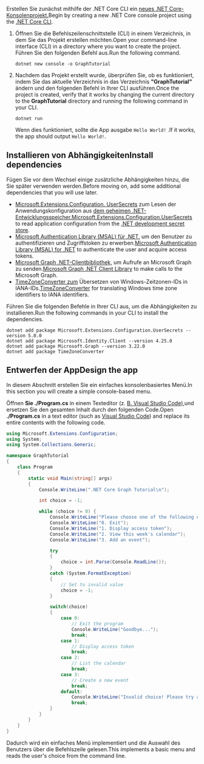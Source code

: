 <!-- markdownlint-disable MD002 MD041 -->

<span data-ttu-id="f2b16-101">Erstellen Sie zunächst mithilfe der .NET Core CLI ein [neues .NET Core-Konsolenprojekt.](/dotnet/core/tools/)</span><span class="sxs-lookup"><span data-stu-id="f2b16-101">Begin by creating a new .NET Core console project using the [.NET Core CLI](/dotnet/core/tools/).</span></span>

1. <span data-ttu-id="f2b16-102">Öffnen Sie die Befehlszeilenschnittstelle (CLI) in einem Verzeichnis, in dem Sie das Projekt erstellen möchten.</span><span class="sxs-lookup"><span data-stu-id="f2b16-102">Open your command-line interface (CLI) in a directory where you want to create the project.</span></span> <span data-ttu-id="f2b16-103">Führen Sie den folgenden Befehl aus.</span><span class="sxs-lookup"><span data-stu-id="f2b16-103">Run the following command.</span></span>

    ```Shell
    dotnet new console -o GraphTutorial
    ```

1. <span data-ttu-id="f2b16-104">Nachdem das Projekt erstellt wurde, überprüfen Sie, ob es funktioniert, indem Sie das aktuelle Verzeichnis in das Verzeichnis **"GraphTutorial"** ändern und den folgenden Befehl in Ihrer CLI ausführen.</span><span class="sxs-lookup"><span data-stu-id="f2b16-104">Once the project is created, verify that it works by changing the current directory to the **GraphTutorial** directory and running the following command in your CLI.</span></span>

    ```Shell
    dotnet run
    ```

    <span data-ttu-id="f2b16-105">Wenn dies funktioniert, sollte die App ausgabe `Hello World!` .</span><span class="sxs-lookup"><span data-stu-id="f2b16-105">If it works, the app should output `Hello World!`.</span></span>

## <a name="install-dependencies"></a><span data-ttu-id="f2b16-106">Installieren von Abhängigkeiten</span><span class="sxs-lookup"><span data-stu-id="f2b16-106">Install dependencies</span></span>

<span data-ttu-id="f2b16-107">Fügen Sie vor dem Wechsel einige zusätzliche Abhängigkeiten hinzu, die Sie später verwenden werden.</span><span class="sxs-lookup"><span data-stu-id="f2b16-107">Before moving on, add some additional dependencies that you will use later.</span></span>

- <span data-ttu-id="f2b16-108">[Microsoft.Extensions.Configuration. UserSecrets](https://github.com/aspnet/extensions) zum Lesen der Anwendungskonfiguration aus [dem geheimen .NET-Entwicklungsspeicher.](https://docs.microsoft.com/aspnet/core/security/app-secrets)</span><span class="sxs-lookup"><span data-stu-id="f2b16-108">[Microsoft.Extensions.Configuration.UserSecrets](https://github.com/aspnet/extensions) to read application configuration from the [.NET development secret store](https://docs.microsoft.com/aspnet/core/security/app-secrets).</span></span>
- <span data-ttu-id="f2b16-109">[Microsoft Authentication Library (MSAL) für .NET,](https://github.com/AzureAD/microsoft-authentication-library-for-dotnet) um den Benutzer zu authentifizieren und Zugriffstoken zu erwerben.</span><span class="sxs-lookup"><span data-stu-id="f2b16-109">[Microsoft Authentication Library (MSAL) for .NET](https://github.com/AzureAD/microsoft-authentication-library-for-dotnet) to authenticate the user and acquire access tokens.</span></span>
- <span data-ttu-id="f2b16-110">[Microsoft Graph .NET-Clientbibliothek,](https://github.com/microsoftgraph/msgraph-sdk-dotnet) um Aufrufe an Microsoft Graph zu senden.</span><span class="sxs-lookup"><span data-stu-id="f2b16-110">[Microsoft Graph .NET Client Library](https://github.com/microsoftgraph/msgraph-sdk-dotnet) to make calls to the Microsoft Graph.</span></span>
- <span data-ttu-id="f2b16-111">[TimeZoneConverter zum](https://github.com/mj1856/TimeZoneConverter) Übersetzen von Windows-Zeitzonen-IDs in IANA-IDs.</span><span class="sxs-lookup"><span data-stu-id="f2b16-111">[TimeZoneConverter](https://github.com/mj1856/TimeZoneConverter) for translating Windows time zone identifiers to IANA identifiers.</span></span>

<span data-ttu-id="f2b16-112">Führen Sie die folgenden Befehle in Ihrer CLI aus, um die Abhängigkeiten zu installieren.</span><span class="sxs-lookup"><span data-stu-id="f2b16-112">Run the following commands in your CLI to install the dependencies.</span></span>

```Shell
dotnet add package Microsoft.Extensions.Configuration.UserSecrets --version 5.0.0
dotnet add package Microsoft.Identity.Client --version 4.25.0
dotnet add package Microsoft.Graph --version 3.22.0
dotnet add package TimeZoneConverter
```

## <a name="design-the-app"></a><span data-ttu-id="f2b16-113">Entwerfen der App</span><span class="sxs-lookup"><span data-stu-id="f2b16-113">Design the app</span></span>

<span data-ttu-id="f2b16-114">In diesem Abschnitt erstellen Sie ein einfaches konsolenbasiertes Menü.</span><span class="sxs-lookup"><span data-stu-id="f2b16-114">In this section you will create a simple console-based menu.</span></span>

<span data-ttu-id="f2b16-115">Öffnen **Sie ./Program.cs** in einem Texteditor (z. [B. Visual Studio Code),](https://code.visualstudio.com/)und ersetzen Sie den gesamten Inhalt durch den folgenden Code.</span><span class="sxs-lookup"><span data-stu-id="f2b16-115">Open **./Program.cs** in a text editor (such as [Visual Studio Code](https://code.visualstudio.com/)) and replace its entire contents with the following code.</span></span>

```csharp
using Microsoft.Extensions.Configuration;
using System;
using System.Collections.Generic;

namespace GraphTutorial
{
    class Program
    {
        static void Main(string[] args)
        {
            Console.WriteLine(".NET Core Graph Tutorial\n");

            int choice = -1;

            while (choice != 0) {
                Console.WriteLine("Please choose one of the following options:");
                Console.WriteLine("0. Exit");
                Console.WriteLine("1. Display access token");
                Console.WriteLine("2. View this week's calendar");
                Console.WriteLine("3. Add an event");

                try
                {
                    choice = int.Parse(Console.ReadLine());
                }
                catch (System.FormatException)
                {
                    // Set to invalid value
                    choice = -1;
                }

                switch(choice)
                {
                    case 0:
                        // Exit the program
                        Console.WriteLine("Goodbye...");
                        break;
                    case 1:
                        // Display access token
                        break;
                    case 2:
                        // List the calendar
                        break;
                    case 3:
                        // Create a new event
                        break;
                    default:
                        Console.WriteLine("Invalid choice! Please try again.");
                        break;
                }
            }
        }
    }
}
```

<span data-ttu-id="f2b16-116">Dadurch wird ein einfaches Menü implementiert und die Auswahl des Benutzers über die Befehlszeile gelesen.</span><span class="sxs-lookup"><span data-stu-id="f2b16-116">This implements a basic menu and reads the user's choice from the command line.</span></span>
